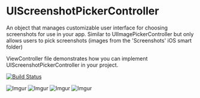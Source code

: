 # UIScreenshotPickerController
An object that manages customizable user interface for choosing screenshots for use in your app.
Similar to UIImagePickerController but only allows users to pick screenshots (images from the 'Screenshots' iOS smart folder)

ViewController file demonstrates how you can implement UIScreenshotPickerController in your project.

[![Build Status](https://travis-ci.org/vaslnk/UIScreenshotPickerController.svg?branch=master)](https://travis-ci.org/vaslnk/UIScreenshotPickerController)

![Imgur](http://i.imgur.com/zYUJhFW.png "1")
![Imgur](http://i.imgur.com/2mJcIGG.jpg "2")
![Imgur](http://i.imgur.com/mPcxZsg.jpg "3")
![Imgur](http://i.imgur.com/mq2RvAB.jpg "4")


